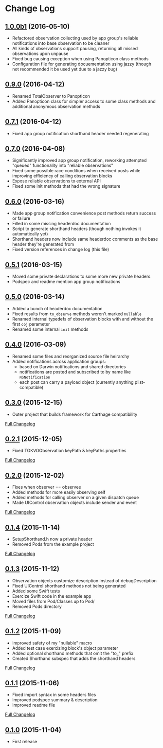 # Change Log

## [1.0.0b1](https://github.com/jpmhouston/Panopticon/tree/1.0.0b1) (2016-05-10)

- Refactored observation collecting used by app group's reliable notifications into base observation to be cleaner
- All kinds of observations support pausing, returning all missed observations upon unpause
- Fixed bug causing exception when using Panopticon class methods
- Configuration file for generating docuementation using jazzy (though not recommended it be used yet due to a jazzy bug)

## [0.9.0](https://github.com/jpmhouston/Panopticon/tree/0.9.0) (2016-04-12)

- Renamed TotalObserver to Panopticon
- Added Panopticon class for simpler access to some class methods and additional anonymous observation methods

## [0.7.1](https://github.com/jpmhouston/TotalObserver/tree/0.7.1) (2016-04-12)

- Fixed app group notification shorthand header needed regenerating

## [0.7.0](https://github.com/jpmhouston/TotalObserver/tree/0.7.0) (2016-04-08)

- Significantly improved app group notification, reworking attempted "queued" functionality into "reliable observations"
- Fixed some possible race conditions when received posts while improving efficiency of calling observation blocks
- Expose reliable observations to external API
- Fixed some init methods that had the wrong signature

## [0.6.0](https://github.com/jpmhouston/TotalObserver/tree/0.6.0) (2016-03-16)

- Made app group notification convenience post methods return success or failure
- Filled in some missing headerdoc documentation
- Script to generate shorthand headers (though nothing invokes it automatically yet)
- Shorthand headers now include same headerdoc comments as the base header they're generated from
- Fixed version references in change log (this file)

## [0.5.1](https://github.com/jpmhouston/TotalObserver/tree/0.5.1) (2016-03-15)

- Moved some private declarations to some more new private headers
- Podspec and readme mention app group notifications

## [0.5.0](https://github.com/jpmhouston/TotalObserver/tree/0.5.0) (2016-03-14)

- Added a bunch of headerdoc documentation
- Fixed results from `to_observe` methods weren't marked `nullable`
- Renamed internal typedefs of observation blocks with and without the first `obj` parameter
- Renamed some internal `init` methods

## [0.4.0](https://github.com/jpmhouston/TotalObserver/tree/0.4.0) (2016-03-09)

- Renamed some files and reorganized source file heirarchy
- Added notifications across application groups:
	- based on Darwin notifications and shared directories
	- notifications are posted and subscribed to by name like `NSNotification`
	- each post can carry a payload object (currently anything plist-compatible)

## [0.3.0](https://github.com/jpmhouston/TotalObserver/tree/0.3.0) (2015-12-15)

- Outer project that builds framework for Carthage compatibility

[Full Changelog](https://github.com/jpmhouston/TotalObserver/compare/0.2.1...0.3.0)

## [0.2.1](https://github.com/jpmhouston/TotalObserver/tree/0.2.1) (2015-12-05)

- Fixed TOKVOObservation keyPath & keyPaths properties

[Full Changelog](https://github.com/jpmhouston/TotalObserver/compare/0.2.0...0.2.1)

## [0.2.0](https://github.com/jpmhouston/TotalObserver/tree/0.2.0) (2015-12-02)

- Fixes when observer == observee
- Added methods for more easily observing self
- Added methods for calling observer on a given dispatch queue
- Made UIControl observation objects include sender and event

[Full Changelog](https://github.com/jpmhouston/TotalObserver/compare/0.1.4...0.2.0)

## [0.1.4](https://github.com/jpmhouston/TotalObserver/tree/0.1.4) (2015-11-14)

- SetupShorthand.h now a private header
- Removed Pods from the example project

[Full Changelog](https://github.com/jpmhouston/TotalObserver/compare/0.1.3...0.1.4)

## [0.1.3](https://github.com/jpmhouston/TotalObserver/tree/0.1.3) (2015-11-12)

- Observation objects customize description instead of debugDescription
- Fixed UIControl shorthand methods not being generated
- Added some Swift tests
- Exercize Swift code in the example app
- Moved files from Pod/Classes up to Pod/
- Removed Pods directory

[Full Changelog](https://github.com/jpmhouston/TotalObserver/compare/0.1.2...0.1.3)

## [0.1.2](https://github.com/jpmhouston/TotalObserver/tree/0.1.2) (2015-11-09)

- Improved safety of my "nullable" macro
- Added test case exercizing block's object parameter
- Added optional shorthand methods that omit the "to_" prefix
- Created Shorthand subspec that adds the shorthand headers

[Full Changelog](https://github.com/jpmhouston/TotalObserver/compare/0.1.1...0.1.2)
 
## [0.1.1](https://github.com/jpmhouston/TotalObserver/tree/0.1.1) (2015-11-06)

- Fixed import syntax in some headers files
- Improved podspec summary & description
- Improved readme file

[Full Changelog](https://github.com/jpmhouston/TotalObserver/compare/0.1.0...0.1.1)

## [0.1.0](https://github.com/jpmhouston/TotalObserver/tree/0.1.0) (2015-11-04)

- First release

